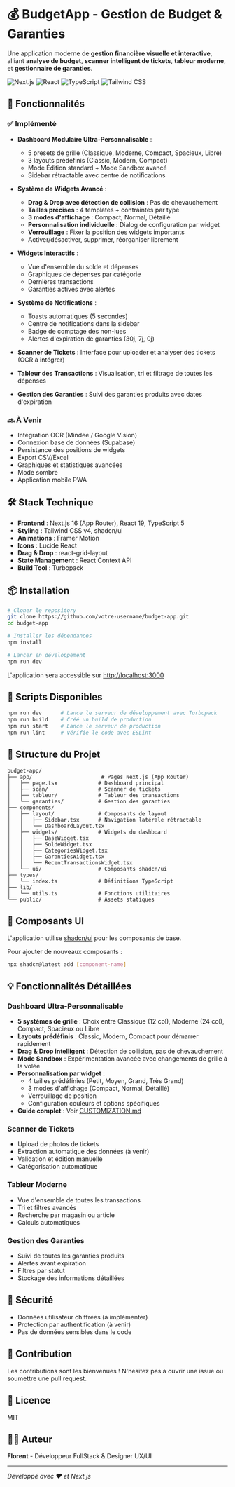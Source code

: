# 💰 BudgetApp - Gestion de Budget & Garanties

Une application moderne de **gestion financière visuelle et interactive**, alliant **analyse de budget**, **scanner intelligent de tickets**, **tableur moderne**, et **gestionnaire de garanties**.

![Next.js](https://img.shields.io/badge/Next.js-16-black?style=flat-square&logo=next.js)
![React](https://img.shields.io/badge/React-19-blue?style=flat-square&logo=react)
![TypeScript](https://img.shields.io/badge/TypeScript-5-blue?style=flat-square&logo=typescript)
![Tailwind CSS](https://img.shields.io/badge/Tailwind-4-38bdf8?style=flat-square&logo=tailwind-css)

## 🚀 Fonctionnalités

### ✅ Implémenté
- **Dashboard Modulaire Ultra-Personnalisable** :
  - 5 presets de grille (Classique, Moderne, Compact, Spacieux, Libre)
  - 3 layouts prédéfinis (Classic, Modern, Compact)
  - Mode Édition standard + Mode Sandbox avancé
  - Sidebar rétractable avec centre de notifications

- **Système de Widgets Avancé** :
  - **Drag & Drop avec détection de collision** : Pas de chevauchement
  - **Tailles précises** : 4 templates + contraintes par type
  - **3 modes d'affichage** : Compact, Normal, Détaillé
  - **Personnalisation individuelle** : Dialog de configuration par widget
  - **Verrouillage** : Fixer la position des widgets importants
  - Activer/désactiver, supprimer, réorganiser librement

- **Widgets Interactifs** :
  - Vue d'ensemble du solde et dépenses
  - Graphiques de dépenses par catégorie
  - Dernières transactions
  - Garanties actives avec alertes

- **Système de Notifications** :
  - Toasts automatiques (5 secondes)
  - Centre de notifications dans la sidebar
  - Badge de comptage des non-lues
  - Alertes d'expiration de garanties (30j, 7j, 0j)

- **Scanner de Tickets** : Interface pour uploader et analyser des tickets (OCR à intégrer)
- **Tableur des Transactions** : Visualisation, tri et filtrage de toutes les dépenses
- **Gestion des Garanties** : Suivi des garanties produits avec dates d'expiration

### 🔜 À Venir
- Intégration OCR (Mindee / Google Vision)
- Connexion base de données (Supabase)
- Persistance des positions de widgets
- Export CSV/Excel
- Graphiques et statistiques avancées
- Mode sombre
- Application mobile PWA

## 🛠️ Stack Technique

- **Frontend** : Next.js 16 (App Router), React 19, TypeScript 5
- **Styling** : Tailwind CSS v4, shadcn/ui
- **Animations** : Framer Motion
- **Icons** : Lucide React
- **Drag & Drop** : react-grid-layout
- **State Management** : React Context API
- **Build Tool** : Turbopack

## 📦 Installation

```bash
# Cloner le repository
git clone https://github.com/votre-username/budget-app.git
cd budget-app

# Installer les dépendances
npm install

# Lancer en développement
npm run dev
```

L'application sera accessible sur [http://localhost:3000](http://localhost:3000)

## 🔧 Scripts Disponibles

```bash
npm run dev      # Lance le serveur de développement avec Turbopack
npm run build    # Créé un build de production
npm run start    # Lance le serveur de production
npm run lint     # Vérifie le code avec ESLint
```

## 📁 Structure du Projet

```
budget-app/
├── app/                      # Pages Next.js (App Router)
│   ├── page.tsx             # Dashboard principal
│   ├── scan/                # Scanner de tickets
│   ├── tableur/             # Tableur des transactions
│   └── garanties/           # Gestion des garanties
├── components/
│   ├── layout/              # Composants de layout
│   │   ├── Sidebar.tsx      # Navigation latérale rétractable
│   │   └── DashboardLayout.tsx
│   ├── widgets/             # Widgets du dashboard
│   │   ├── BaseWidget.tsx
│   │   ├── SoldeWidget.tsx
│   │   ├── CategoriesWidget.tsx
│   │   ├── GarantiesWidget.tsx
│   │   └── RecentTransactionsWidget.tsx
│   └── ui/                  # Composants shadcn/ui
├── types/
│   └── index.ts             # Définitions TypeScript
├── lib/
│   └── utils.ts             # Fonctions utilitaires
└── public/                  # Assets statiques
```

## 🎨 Composants UI

L'application utilise [shadcn/ui](https://ui.shadcn.com/) pour les composants de base.

Pour ajouter de nouveaux composants :

```bash
npx shadcn@latest add [component-name]
```

## 💡 Fonctionnalités Détaillées

### Dashboard Ultra-Personnalisable
- **5 systèmes de grille** : Choix entre Classique (12 col), Moderne (24 col), Compact, Spacieux ou Libre
- **Layouts prédéfinis** : Classic, Modern, Compact pour démarrer rapidement
- **Drag & Drop intelligent** : Détection de collision, pas de chevauchement
- **Mode Sandbox** : Expérimentation avancée avec changements de grille à la volée
- **Personnalisation par widget** :
  - 4 tailles prédéfinies (Petit, Moyen, Grand, Très Grand)
  - 3 modes d'affichage (Compact, Normal, Détaillé)
  - Verrouillage de position
  - Configuration couleurs et options spécifiques
- **Guide complet** : Voir [CUSTOMIZATION.md](CUSTOMIZATION.md)

### Scanner de Tickets
- Upload de photos de tickets
- Extraction automatique des données (à venir)
- Validation et édition manuelle
- Catégorisation automatique

### Tableur Moderne
- Vue d'ensemble de toutes les transactions
- Tri et filtres avancés
- Recherche par magasin ou article
- Calculs automatiques

### Gestion des Garanties
- Suivi de toutes les garanties produits
- Alertes avant expiration
- Filtres par statut
- Stockage des informations détaillées

## 🔐 Sécurité

- Données utilisateur chiffrées (à implémenter)
- Protection par authentification (à venir)
- Pas de données sensibles dans le code

## 🤝 Contribution

Les contributions sont les bienvenues ! N'hésitez pas à ouvrir une issue ou soumettre une pull request.

## 📄 Licence

MIT

## 👨‍💻 Auteur

**Florent** - Développeur FullStack & Designer UX/UI

---

*Développé avec ❤️ et Next.js*

